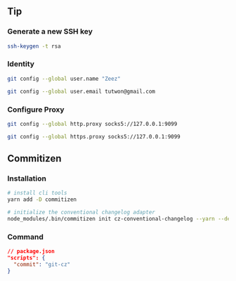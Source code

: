 ## Tip

### Generate a new SSH key

```sh
ssh-keygen -t rsa
```

### Identity

```sh
git config --global user.name "Zeez"

git config --global user.email tutwon@gmail.com
```

### Configure Proxy

```sh
git config --global http.proxy socks5://127.0.0.1:9099

git config --global https.proxy socks5://127.0.0.1:9099
```

## Commitizen

### Installation

```sh
# install cli tools
yarn add -D commitizen

# initialize the conventional changelog adapter
node_modules/.bin/commitizen init cz-conventional-changelog --yarn --dev --exact
```

### Command

```json
// package.json
"scripts": {
  "commit": "git-cz"
}
```
